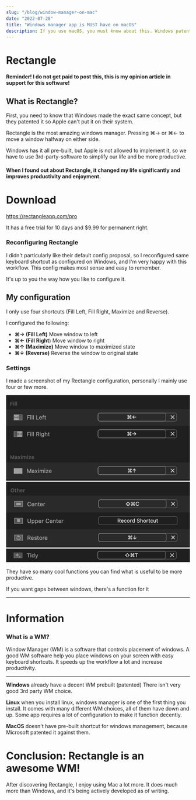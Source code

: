 ```yaml
---
slug: "/blog/window-manager-on-mac"
date: "2022-07-28"
title: "Windows manager app is MUST have on macOS"
description: If you use macOS, you must know about this. Windows patented it so Apple can't put it on their system, but we can install an app for it. It makes you so much more productive and effective.
---
```


# Rectangle

**Reminder! I do not get paid to post this, this is my opinion article in support for this software!**

## What is Rectangle?

First, you need to know that Windows made the exact same concept, but they patented it so
Apple can't put it on their system.

Rectangle is the most amazing windows manager. Pressing ⌘→ or ⌘← to move a window halfway on either side.

Windows has it all pre-built, but Apple is not allowed to implement it,
so we have to use 3rd-party-software to simplify our life and be more productive.

#### When I found out about Rectangle, it changed my life significantly and improves productivity and enjoyment.

# Download

https://rectangleapp.com/pro

It has a free trial for 10 days and $9.99 for permanent right.

### Reconfiguring Rectangle

I didn't particularly like their default config proposal, so I reconfigured same keyboard shortcut as configured on Windows,
and I'm very happy with this workflow. This config makes most sense and easy to remember.

It's up to you the way how you like to configure it.

## My configuration

I only use four shortcuts (Fill Left, Fill Right, Maximize and Reverse).

I configured the following:

- **⌘→ (Fill Left)** Move window to left
- **⌘← (Fill Right**) Move window to right
- **⌘↑ (Maximize)** Move window to maximized state
- **⌘↓ (Reverse)** Reverse the window to original state


### Settings
I made a screenshot of my Rectangle configuration, personally I mainly use four or few more.

![](../../images/hookshot-shortcuts-1.png)
![](../../images/hookshot-shortcuts-2.png)
![](../../images/hookshot-tidy.png)

They have so many cool functions you can find what is useful to be more productive.

If you want gaps between windows, there's a function for it

---

# Information

### What is a WM?

Window Manager (WM) is a software that controls placement of windows.
A good WM software help you place windows on your screen with easy keyboard shortcuts.
It speeds up the workflow a lot and increase productivity.

---

**Windows** already have a decent WM prebuilt (patented) There isn't very good 3rd party WM choice.

**Linux** when you install linux, windows manager is one of the first thing you install. It
comes with many different WM choices, all of them have down and up.
Some app requires a lot of configuration to make it function decently.

**MacOS** doesn't have pre-built shortcut for windows management, because Microsoft patented it
against them.

# Conclusion: Rectangle is an awesome WM!

After discovering Rectangle, I enjoy using Mac a lot more. It does much more than Windows,
and it's being actively developed as of writing.
